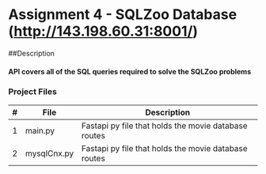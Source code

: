 # Assignment 4 - SQLZoo Database (http://143.198.60.31:8001/)

##Description
#### API covers all of the SQL queries required to solve the SQLZoo problems

### Project Files
|   #   | File            | Description                                          |
| :---: | --------------- | --------------------------------------------------   |
|   1   | main.py         | Fastapi py file that holds the movie database routes |
|   2   | mysqlCnx.py     | Fastapi py file that holds the movie database routes |


